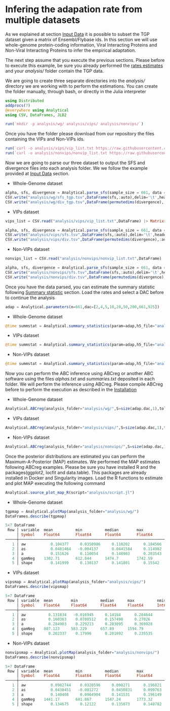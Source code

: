 # Infering the adapation rate from multiple datasets
As we explained at section [Input Data](input.data) it is possible to subset the TGP dataset given a matrix of Ensembl/Flybase ids. In this section we will use whole-genome protein-coding information, Viral Interacting Proteins and Non-Viral Interacting Proteins to infer the empirical adaptation.

The next step assume that you execute the previous sections. Please before to execute this example, be sure you already performed the [rates estimates](rates.md) and your *analysis/* folder contain the TGP data.

We are going to create three separate directories into the *analysis/* directory we are working with to perform the estimations. You can create the folder manually, through bash, or directly in the Julia interpreter

```julia
using Distributed
addprocs(7)
@everywhere using Analytical
using CSV, DataFrames, JLD2

run(`mkdir -p analysis/wg/ analysis/vips/ analysis/nonvips/`)
```

Once you have the folder please download from our repository the files containing the VIPs and Non-VIPs ids.

```julia
run(`curl -o analysis/vips/vip_list.txt https://raw.githubusercontent.com/jmurga/Analytical.jl/master/data/vip_list.txt`)
run(`curl -o analysis/nonvips/nonvip_list.txt https://raw.githubusercontent.com/jmurga/Analytical.jl/master/data/nonvip_list.txt`)
```

Now we are going to parse our three dataset to output the SFS and divergence files into each analysis folder. We we follow the example provided at [Input Data](input.data) section. 

 - Whole-Genome dataset
```julia
alpha, sfs, divergence = Analytical.parse_sfs(sample_size = 661, data = "analysis/tgp.txt")
CSV.write("analysis/wg/sfs_tgp.tsv",DataFrame(sfs,:auto),delim='\t',header=false)
CSV.write("analysis/wg/div_tgp.tsv",DataFrame(permutedims(divergence),:auto),delim='\t',header=false)
```

 - VIPs dataset
```julia
vips_list = CSV.read("analysis/vips/vip_list.txt",DataFrame) |> Matrix{String}

alpha, sfs, divergence = Analytical.parse_sfs(sample_size = 661, data = "analysis/tgp.txt",gene_list=vips_list)
CSV.write("analysis/vips/sfs.tsv",DataFrame(sfs,:auto),delim='\t',header=false)
CSV.write("analysis/vips/div.tsv",DataFrame(permutedims(divergence),:auto),delim='\t',header=false)
```

 - Non-VIPs dataset
```julia
nonvips_list = CSV.read("analysis/nonvips/nonvip_list.txt",DataFrame) |> Matrix{String}

alpha, sfs, divergence = Analytical.parse_sfs(sample_size = 661, data = "analysis/tgp.txt",gene_list=nonvips_list)
CSV.write("analysis/nonvips/sfs.tsv",DataFrame(sfs,:auto),delim='\t',header=false)
CSV.write("analysis/nonvips/div.tsv",DataFrame(permutedims(divergence),:auto),delim='\t',header=false)
```

Once you have the data parsed, you can estimate the summary statistic following [Summary statistic](summstat.md) section. Load the rates and select a DAC before to continue the analysis

```julia
adap = Analytical.parameters(n=661,dac=[2,4,5,10,20,50,200,661,925])
```

 - Whole-Genome dataset
```julia
@time summstat = Analytical.summary_statistics(param=adap,h5_file="analysis/rates.jld2",analysis_folder="analysis/wg/",summstat_size=10^6,replicas=100,bootstrap=true);
```

 - VIPs dataset
```julia
@time summstat = Analytical.summary_statistics(param=adap,h5_file="analysis/rates.jld2",analysis_folder="analysis/vips/",summstat_size=10^6,replicas=100,bootstrap=true);
```

 - Non-VIPs dataset
```julia
@time summstat = Analytical.summary_statistics(param=adap,h5_file="analysis/rates.jld2",analysis_folder="analysis/nonvips/",summstat_size=10^6,replicas=100,bootstrap=true);
```

Now you can perform the ABC inference using ABCreg or another ABC software using the files *alphas.txt* and *summaries.txt* deposited in each folder. We will perform the inference using ABCreg. Please compile ABCreg before to perform the execution as described in the [Installation](index.md)

 - Whole-Genome dataset
```julia
Analytical.ABCreg(analysis_folder="analysis/wg/",S=size(adap.dac,1),tol=0.001,abcreg="/home/jmurga/ABCreg/src/reg");
```

 - VIPs dataset
```julia
Analytical.ABCreg(analysis_folder="analysis/vips/",S=size(adap.dac,1),tol=0.001,abcreg="/home/jmurga/ABCreg/src/reg");
```

 - Non-VIPs dataset
```julia
Analytical.ABCreg(analysis_folder="analysis/nonvips/",S=size(adap.dac,1),tol=0.001,abcreg="/home/jmurga/ABCreg/src/reg");
```

Once the posterior distributions are estimated you can perform the Maximum-A-Posterior (MAP) estimates. We performed the MAP estimates following ABCreg examples. Please be sure you have installed R and the packages(ggplot2, locfit and data.table). This packages are already installed in Docker and Singularity images. Load the R functions to estimate and plot MAP executing the following command

```julia
Analytical.source_plot_map_R(script="analysis/script.jl")
```

 - Whole-Genome dataset
```julia
tgpmap = Analytical.plotMap(analysis_folder="analysis/wg/")
DataFrames.describe(tgpmap)

5×7 DataFrame
 Row │ variable  mean          min          median        max          nmissing  eltype   
     │ Symbol    Float64       Float64      Float64       Float64      Int64     DataType 
─────┼────────────────────────────────────────────────────────────────────────────────────
   1 │ aw           0.104377     0.0350986     0.110202      0.184566         0  Float64
   2 │ as           0.0481464   -0.004137      0.0441584     0.114982         0  Float64
   3 │ a            0.151626     0.110054      0.148903      0.203543         0  Float64
   4 │ gamNeg    1302.71       612.844      1474.7        1742.59             0  Float64
   5 │ shape        0.141999     0.130137      0.141801      0.15542          0  Float64


```

 - VIPs dataset
```julia
vipsmap = Analytical.plotMap(analysis_folder="analysis/vips/")
DataFrames.describe(vipsmap)

5×7 DataFrame
 Row │ variable  mean        min          median      max          nmissing  eltype   
     │ Symbol    Float64     Float64      Float64     Float64      Int64     DataType 
─────┼────────────────────────────────────────────────────────────────────────────────
   1 │ aw          0.131834   -0.016945     0.14184      0.284644         0  Float64
   2 │ as          0.160363    0.0780512    0.157498     0.27026          0  Float64
   3 │ a           0.284903    0.229213     0.283095     0.369928         0  Float64
   4 │ gamNeg    807.123     583.229      657.89      1594.79             0  Float64
   5 │ shape       0.202337    0.17996      0.201092     0.235535         0  Float64
```

 - Non-VIPs dataset
```julia
nonvipsmap = Analytical.plotMap(analysis_folder="analysis/nonvips/")
DataFrames.describe(nonvipsmap)

5×7 DataFrame
 Row │ variable  mean          min          median        max          nmissing  eltype   
     │ Symbol    Float64       Float64      Float64       Float64      Int64     DataType 
─────┼────────────────────────────────────────────────────────────────────────────────────
   1 │ aw           0.0982744    0.0320596     0.098271      0.196821         0  Float64
   2 │ as           0.0438451   -0.001272      0.0450831     0.099763         0  Float64
   3 │ a            0.140408     0.0964904     0.141531      0.196149         0  Float64
   4 │ gamNeg    1441.17       681.867      1547.24       1773.32             0  Float64
   5 │ shape        0.134675     0.12122       0.135073      0.148782         0  Float64

```
